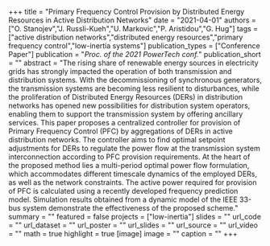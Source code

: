 +++
title = "Primary Frequency Control Provision by Distributed Energy Resources in Active Distribution Networks"
date = "2021-04-01"
authors = ["O. Stanojev","J. Russli-Kueh","U. Markovic","P. Aristidou","G. Hug"]
tags = ["active distribution networks","distributed energy resources","primary frequency control","low-inertia systems"]
publication_types = ["Conference Paper"]
publication = "_Proc. of the 2021 PowerTech conf._"
publication_short = ""
abstract = "The rising share of renewable energy sources in electricity grids has strongly impacted the operation of both transmission and distribution systems. With the decommissioning of synchronous generators, the transmission systems are becoming less resilient to disturbances, while the proliferation of Distributed Energy Resources (DERs) in distribution networks has opened new possibilities for distribution system operators, enabling them to support the transmission system by offering ancillary services. This paper proposes a centralized controller for provision of Primary Frequency Control (PFC) by aggregations of DERs in active distribution networks. The controller aims to find optimal setpoint adjustments for DERs to regulate the power flow at the transmission system interconnection according to PFC provision requirements. At the heart of the proposed method lies a multi-period optimal power flow formulation, which accommodates different timescale dynamics of the employed DERs, as well as the network constraints. The active power required for provision of PFC is calculated using a recently developed frequency prediction model. Simulation results obtained from a dynamic model of the IEEE 33-bus system demonstrate the effectiveness of the proposed scheme."
summary = ""
featured = false
projects = ["low-inertia"]
slides = ""
url_code = ""
url_dataset = ""
url_poster = ""
url_slides = ""
url_source = ""
url_video = ""
math = true
highlight = true
[image]
image = ""
caption = ""
+++

